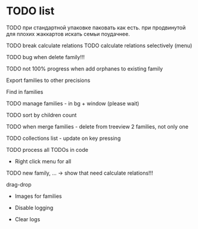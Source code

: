 # TODO list

TODO при стандартной упаковке паковать как есть. при продвинутой для плохих жаккартов искать семьи поудачнее.

TODO break calculate relations
TODO calculate relations selectively (menu)

TODO bug when delete family!!!

TODO not 100% progress when add orphanes to existing family

Export families to other precisions

Find in families

TODO manage families - in bg + window (please wait)

TODO sort by children count

TODO when merge families - delete from treeview 2 families, not only one

TODO collections list - update on key pressing

TODO process all TODOs in code

* Right click menu for all

TODO new family, ... -> show that need calculate relations!!!

  drag-drop
  
  * Images for families

* Disable logging
* Clear logs